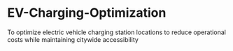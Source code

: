 # EV-Charging-Optimization
To optimize electric vehicle charging station locations to reduce operational costs while maintaining citywide accessibility
